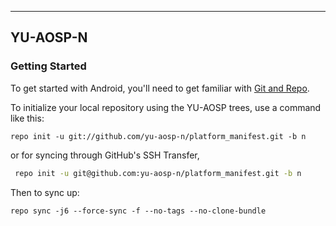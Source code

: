 ---------
YU-AOSP-N
--------- 

### Getting Started ###

To get started with Android, you'll need to get familiar with [Git and Repo](http://source.android.com/source/using-repo.html).

To initialize your local repository using the YU-AOSP trees, use a command like this:

    repo init -u git://github.com/yu-aosp-n/platform_manifest.git -b n
or for syncing through GitHub's SSH Transfer, 
   ``` bash
    repo init -u git@github.com:yu-aosp-n/platform_manifest.git -b n
   ```

Then to sync up:

    repo sync -j6 --force-sync -f --no-tags --no-clone-bundle

